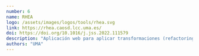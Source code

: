 ```yaml
---
number: 6
name: RHEA
logo: /assets/images/logos/tools/rhea.svg
link: https://rhea.caosd.lcc.uma.es/
doi: https://doi.org/10.1016/j.jss.2022.111579
description: "Aplicación web para aplicar transformaciones (refactorings) a modelos de variabilidad con el objetivo de proporcionar interoperabilidad entre las aplicaciones de SPL."
authors: "UMA"
---
```

